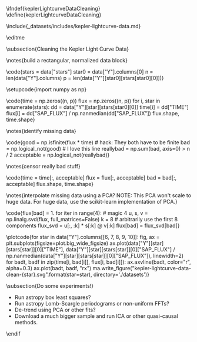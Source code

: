 \ifndef{keplerLightcurveDataCleaning}
\define{keplerLightcurveDataCleaning}


\include{_datasets/includes/kepler-lightcurve-data.md}

\editme

\subsection{Cleaning the Kepler Light Curve Data}

\notes{build a rectangular, normalized data block}

\code{stars = data["stars"]
star0 = data["Y"].columns[0]
n = len(data["Y"].columns)
p = len(data["Y"][star0][stars[star0][0]])}

\setupcode{import numpy as np}

\code{time = np.zeros((n, p))
flux = np.zeros((n, p))
for i, star in enumerate(stars):
  dd = data["Y"][star][stars[star0][0]]
  time[i] = dd["TIME"]
  flux[i] = dd["SAP_FLUX"] / np.nanmedian(dd["SAP_FLUX"])
flux.shape, time.shape}


\notes{identify missing data}

\code{good = np.isfinite(flux * time) # hack: They both have to be finite
bad = np.logical_not(good) # I love this line
reallybad = np.sum(bad, axis=0) > n / 2
acceptable = np.logical_not(reallybad)}


\notes{censor really bad stuff}

\code{time = time[:, acceptable]
flux = flux[:, acceptable]
bad = bad[:, acceptable]
flux.shape, time.shape}



\notes{interpolate missing data using a PCA?
NOTE: This PCA won't scale to huge data.
      For huge data, use the scikit-learn implementation of PCA.}

\code{flux[bad] = 1.
for iter in range(4): # magic 4
  u, s, v = np.linalg.svd(flux, full_matrices=False)
  k = 8 # arbitrarily use the first 8 components
  flux_svd = u[:, :k] * s[:k] @ v[:k]
  flux[bad] = flux_svd[bad]}



\plotcode{for star in data["Y"].columns[[6, 7, 8, 9, 10]]:
  fig, ax = plt.subplots(figsize=plot.big_wide_figsize)
  ax.plot(data["Y"][star][stars[star]][0]["TIME"], data["Y"][star][stars[star]][0]["SAP_FLUX"] / np.nanmedian(data["Y"][star][stars[star]][0]["SAP_FLUX"]), linewidth=2)
  for badt, badf in zip(time[i, bad[i]], flux[i, bad[i]]):
    ax.axvline(badt, color="r", alpha=0.3)
    ax.plot(badt, badf, "rx")
  ma.write_figure("kepler-lightcurve-data-clean-{star}.svg".format(star=star), directory='./datasets')}



\subsection{Do some experiments!}

- Run astropy box least squares?
- Run astropy Lomb-Scargle periodograms or non-uniform FFTs?
- De-trend using PCA or other fits?
- Download a much bigger sample and run ICA or other quasi-causal methods.


\endif
